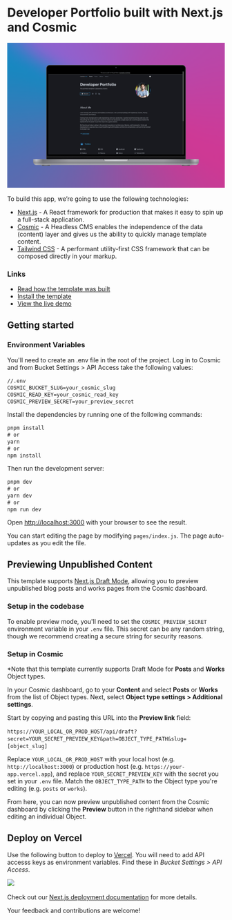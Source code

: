 # Developer Portfolio built with Next.js and Cosmic

![Screenshot of the Cosmic Developer Porfolio application template](/public/images/dev-portfolio.png)

To build this app, we’re going to use the following technologies:

- [Next.js](https://nextjs.org/docs) - A React framework for production that makes it easy to spin up a full-stack application.
- [Cosmic](https://www.cosmicjs.com/) - A Headless CMS enables the independence of the data (content) layer and gives us the ability to quickly manage template content.
- [Tailwind CSS](https://tailwindcss.com/) - A performant utility-first CSS framework that can be composed directly in your markup.

### Links

- [Read how the template was built](https://www.cosmicjs.com/blog/creating-a-developer-portfolio-with-nextjs-and-cosmic)
- [Install the template](https://www.cosmicjs.com/marketplace/templates/developer-portfolio)
- [View the live demo](https://nextjs-developer-portfolio-cms.vercel.app/)

## Getting started

### Environment Variables

You'll need to create an .env file in the root of the project. Log in to Cosmic and from Bucket Settings > API Access take the following values:

```
//.env
COSMIC_BUCKET_SLUG=your_cosmic_slug
COSMIC_READ_KEY=your_cosmic_read_key
COSMIC_PREVIEW_SECRET=your_preview_secret
```

Install the dependencies by running one of the following commands:

```
pnpm install
# or
yarn
# or
npm install
```

Then run the development server:

```
pnpm dev
# or
yarn dev
# or
npm run dev
```

Open [http://localhost:3000](http://localhost:3000) with your browser to see the result.

You can start editing the page by modifying `pages/index.js`. The page auto-updates as you edit the file.

## Previewing Unpublished Content

This template supports [Next.js Draft Mode](https://nextjs.org/docs/app/building-your-application/configuring/draft-mode), allowing you to preview unpublished blog posts and works pages from the Cosmic dashboard.

### Setup in the codebase

To enable preview mode, you'll need to set the `COSMIC_PREVIEW_SECRET` environment variable in your `.env` file. This secret can be any random string, though we recommend creating a secure string for security reasons.

### Setup in Cosmic

\*Note that this template currently supports Draft Mode for **Posts** and **Works** Object types.

In your Cosmic dashboard, go to your **Content** and select **Posts** or **Works** from the list of Object types. Next, select **Object type settings > Additional settings**.

Start by copying and pasting this URL into the **Preview link** field:

`https://YOUR_LOCAL_OR_PROD_HOST/api/draft?secret=YOUR_SECRET_PREVIEW_KEY&path=OBJECT_TYPE_PATH&slug=[object_slug]`

Replace `YOUR_LOCAL_OR_PROD_HOST` with your local host (e.g. `http://localhost:3000`) or production host (e.g. `https://your-app.vercel.app`), and replace `YOUR_SECRET_PREVIEW_KEY` with the secret you set in your `.env` file. Match the `OBJECT_TYPE_PATH` to the Object type you're editing (e.g. `posts` or `works`).

From here, you can now preview unpublished content from the Cosmic dashboard by clicking the **Preview** button in the righthand sidebar when editing an individual Object.

## Deploy on Vercel

<p>Use the following button to deploy to <a href="https://vercel.com/" rel="noopener noreferrer" target="_blank">Vercel</a>. You will need to add API accesss keys as environment variables. Find these in <em>Bucket Settings &gt; API Access</em>.</p>
<p>
<a href="https://vercel.com/new/clone?env=COSMIC_BUCKET_SLUG%2CCOSMIC_READ_KEY%2CCOSMIC_PREVIEW_SECRET&repository-url=https%3A%2F%2Fgithub.com%2Fcosmicjs%2Fnextjs-developer-portfolio%2Ftree%2Fapi-v3" rel="noopener noreferrer" target="_blank"><img src="https://cdn.cosmicjs.com/d3f0d5e0-c064-11ea-9a05-6f8a16b0b14c-deploy-to-vercel.svg" style="width: 100px;" class="fr-fic fr-dib fr-fil"></a>
</p>

Check out our [Next.js deployment documentation](https://nextjs.org/docs/deployment) for more details.

Your feedback and contributions are welcome!
